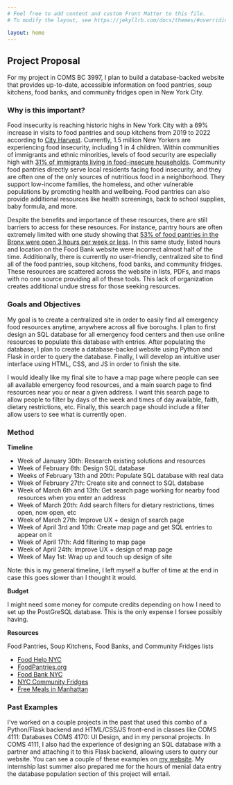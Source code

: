 ```yaml
---
# Feel free to add content and custom Front Matter to this file.
# To modify the layout, see https://jekyllrb.com/docs/themes/#overriding-theme-defaults

layout: home
---
```

## Project Proposal

For my project in COMS BC 3997, I plan to build a database-backed website that provides up-to-date, accessible information on food pantries, soup kitchens, food banks, and community fridges open in New York City.

### Why is this important?
Food insecurity is reaching historic highs in New York City with a 69% increase in visits to food pantries and soup kitchens from 2019 to 2022 according to [City Harvest](https://www.cityharvest.org/food-insecurity/). Currently, 1.5 million New Yorkers are experiencing food insecurity, including 1 in 4 children. Within communities of immigrants and ethnic minorities, levels of food security are especially high with [31% of immigrants living in food-insecure households](https://aspe.hhs.gov/reports/how-are-immigrants-faring-after-welfare-reform). Community food pantries directly serve local residents facing food insecurity, and they are often one of the only sources of nutritious food in a neighborhood. They support low-income families, the homeless, and other vulnerable populations by promoting health and wellbeing. Food pantries can also provide additional resources like health screenings, back to school supplies, baby formula, and more. 

Despite the benefits and importance of these resources, there are still barriers to access for these resources. For instance, pantry hours are often extremely limited with one study showing that [53% of food pantries in the Bronx were open 3 hours per week or less](https://link.springer.com/article/10.1007/s11524-012-9750-2). In this same study, listed hours and location on the Food Bank website were incorrect almost half of the time. Additionally, there is currently no user-friendly, centralized site to find all of the food pantries, soup kitchens, food banks, and community fridges. These resources are scattered across the website in lists, PDFs, and maps with no one source providing all of these tools. This lack of organization creates additional undue stress for those seeking resources.

### Goals and Objectives

My goal is to create a centralized site in order to easily find all emergency food resources anytime, anywhere across all five boroughs.  I plan to first design an SQL database for all emergency food centers and then use online resources to populate this database with entries. After populating the database, I plan to create a database-backed website using Python and Flask in order to query the database. Finally, I will develop an intuitive user interface using HTML, CSS, and JS in order to finish the site. 

I would ideally like my final site to have a map page where people can see all available emergency food resources, and a main search page to find resources near you or near a given address. I want this search page to allow people to filter by days of the week and times of day available, faith, dietary restrictions, etc. Finally, this search page should include a filter allow users to see what is currently open.

### Method
**Timeline**
* Week of January 30th: Research existing solutions and resources
* Week of February 6th: Design SQL database
* Weeks of February 13th and 20th: Populate SQL database with real data
* Week of February 27th: Create site and connect to SQL database
* Week of March 6th and 13th: Get search page working for nearby food resources when you enter an address 
* Week of March 20th: Add search filters for dietary restrictions, times open, now open, etc
* Week of March 27th: Improve UX + design of search page
* Week of April 3rd and 10th: Create map page and get SQL entries to appear on it
* Week of April 17th: Add filtering to map page
* Week of April 24th: Improve UX + design of map page
* Week of May 1st: Wrap up and touch up design of site

Note: this is my general timeline, I left myself a buffer of time at the end in case this goes slower than I thought it would.

**Budget** 

I might need some money for compute credits depending on how I need to set up the PostGreSQL database. This is the only expense I forsee possibly having.

**Resources**

Food Pantries, Soup Kitchens, Food Banks, and Community Fridges lists
* [Food Help NYC](https://foodhelp.nyc.gov/locations)
* [FoodPantries.org](https://www.foodpantries.org/ci/ny-new_york)
* [Food Bank NYC](https://www.foodbanknyc.org/get-help/)
* [NYC Community Fridges](https://nycfridge.com/)
* [Free Meals in Manhattan](https://www.nyc.gov/html/mancb7/downloads/pdf/UWS%20free%20meals.pdf)


### Past Examples

I've worked on a couple projects in the past that used this combo of a Python/Flask backend and HTML/CSS/JS front-end in classes like COMS 4111: Databases COMS 4170: UI Design, and in my personal projects.  In COMS 4111, I also had the experience of designing an SQL database with a partner and attaching it to this Flask backend, allowing users to query our website. You can see a couple of these examples on [my website](http://www.elizabethwalker.site/coding). My internship last summer also prepared me for the hours of menial data entry the database population section of this project will entail.
